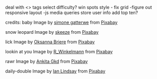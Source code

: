 deal with <> tags
select difficulty?
win spots
style - fix grid
  -figure out responsive layout
    -js media queries
store user info
add top ten?

credits:
baby Image by <a href="https://pixabay.com/users/gatterwe-37534/?utm_source=link-attribution&amp;utm_medium=referral&amp;utm_campaign=image&amp;utm_content=3523424">simone gatterwe</a> from <a href="https://pixabay.com/?utm_source=link-attribution&amp;utm_medium=referral&amp;utm_campaign=image&amp;utm_content=3523424">Pixabay</a>

snow leopard Image by <a href="https://pixabay.com/users/skeeze-272447/?utm_source=link-attribution&amp;utm_medium=referral&amp;utm_campaign=image&amp;utm_content=620558">skeeze</a> from <a href="https://pixabay.com/?utm_source=link-attribution&amp;utm_medium=referral&amp;utm_campaign=image&amp;utm_content=620558">Pixabay</a>

lick Image by <a href="https://pixabay.com/users/nana_briere-3046874/?utm_source=link-attribution&amp;utm_medium=referral&amp;utm_campaign=image&amp;utm_content=2747136">Oksanna Briere</a> from <a href="https://pixabay.com/?utm_source=link-attribution&amp;utm_medium=referral&amp;utm_campaign=image&amp;utm_content=2747136">Pixabay</a>

lookin at you Image by <a href="https://pixabay.com/users/r_winkelmann-6830448/?utm_source=link-attribution&amp;utm_medium=referral&amp;utm_campaign=image&amp;utm_content=3545616">R_Winkelmann</a> from <a href="https://pixabay.com/?utm_source=link-attribution&amp;utm_medium=referral&amp;utm_campaign=image&amp;utm_content=3545616">Pixabay</a>

rawr Image by <a href="https://pixabay.com/users/ankita_gkd-5971842/?utm_source=link-attribution&amp;utm_medium=referral&amp;utm_campaign=image&amp;utm_content=2552436">Ankita Gkd</a> from <a href="https://pixabay.com/?utm_source=link-attribution&amp;utm_medium=referral&amp;utm_campaign=image&amp;utm_content=2552436">Pixabay</a>

daily-double Image by <a href="https://pixabay.com/users/ianza-2026973/?utm_source=link-attribution&amp;utm_medium=referral&amp;utm_campaign=image&amp;utm_content=2796526">Ian Lindsay</a> from <a href="https://pixabay.com/?utm_source=link-attribution&amp;utm_medium=referral&amp;utm_campaign=image&amp;utm_content=2796526">Pixabay</a>
